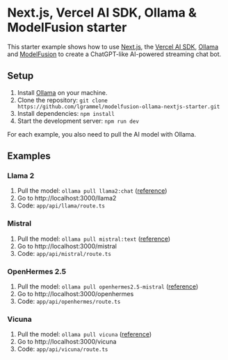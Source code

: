 # Next.js, Vercel AI SDK, Ollama & ModelFusion starter

This starter example shows how to use [Next.js](https://nextjs.org/), the [Vercel AI SDK](https://sdk.vercel.ai/docs), [Ollama](https://ollama.ai/) and [ModelFusion](https://modelfusion.dev) to create a ChatGPT-like AI-powered streaming chat bot.

## Setup

1. Install [Ollama](https://ollama.ai/) on your machine.
2. Clone the repository: `git clone https://github.com/lgrammel/modelfusion-ollama-nextjs-starter.git`
3. Install dependencies: `npm install`
4. Start the development server: `npm run dev`

For each example, you also need to pull the AI model with Ollama.

## Examples

### Llama 2

1. Pull the model: `ollama pull llama2:chat` ([reference](https://ollama.ai/library/llama2))
2. Go to http://localhost:3000/llama2
3. Code: `app/api/llama/route.ts`

### Mistral

1. Pull the model: `ollama pull mistral:text` ([reference](https://ollama.ai/library/mistral))
2. Go to http://localhost:3000/mistral
3. Code: `app/api/mistral/route.ts`

### OpenHermes 2.5

1. Pull the model: `ollama pull openhermes2.5-mistral` ([reference](https://ollama.ai/library/openhermes2.5-mistral))
2. Go to http://localhost:3000/openhermes
3. Code: `app/api/openhermes/route.ts`

### Vicuna

1. Pull the model: `ollama pull vicuna` ([reference](https://ollama.ai/library/vicuna))
2. Go to http://localhost:3000/vicuna
3. Code: `app/api/vicuna/route.ts`
